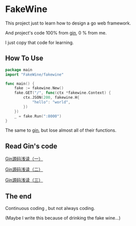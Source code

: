 # FakeWine
This project just to learn how to design a go web framework.

And project's code 100% from [gin](https://github.com/gin-gonic/gin), 0 % from me.

I just copy that code for learning.

## How To Use
```go
package main
import "FakeWine/fakewine"

func main() {
	fake := fakewine.New()
	fake.GET("/", func(ctx *fakewine.Context) {
		ctx.JSON(200, fakewine.H{
			"hello": "world",
		})
	})
	_ = fake.Run(":8000")
}
```

The same to [gin](https://github.com/gin-gonic/gin), but lose almost all of their functions.

## Read Gin's code
[Gin源码浅读（一）](https://www.noqaqs.cn/entry/read?id=b1871e83ed2d4def5905b641ba25b5d7)

[Gin源码浅读（二）](https://www.noqaqs.cn/entry/read?id=9ef2e814883a4bf34c5a1fb1d7e2674d)

[Gin源码浅读（三）](https://www.noqaqs.cn/entry/read?id=fd7671a7466f4e8a56d9e0b915c608db)

## The end
Continuous coding , but not always coding.

(Maybe I write this because of drinking the fake wine...)
